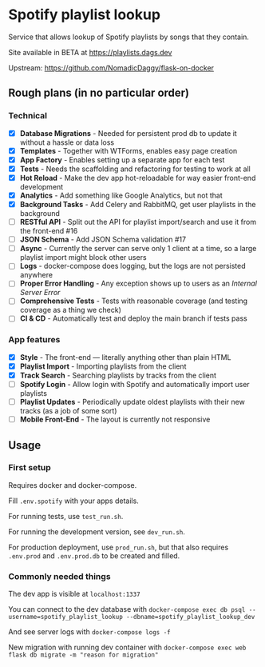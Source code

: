 # Spotify playlist lookup

Service that allows lookup of Spotify playlists by songs that they contain. 

Site available in BETA at https://playlists.dags.dev

Upstream: https://github.com/NomadicDaggy/flask-on-docker

## Rough plans (in no particular order)

### Technical

- [x] **Database Migrations** - Needed for persistent prod db to update it without a hassle or data loss
- [x] **Templates** - Together with WTForms, enables easy page creation
- [x] **App Factory** - Enables setting up a separate app for each test
- [x] **Tests** - Needs the scaffolding and refactoring for testing to work at all
- [x] **Hot Reload** - Make the dev app hot-reloadable for way easier front-end development
- [x] **Analytics** - Add something like Google Analytics, but not that
- [x] **Background Tasks** - Add Celery and RabbitMQ, get user playlists in the background
- [ ] **RESTful API** - Split out the API for playlist import/search and use it from the front-end #16
- [ ] **JSON Schema** - Add JSON Schema validation #17
- [ ] **Async** - Currently the server can serve only 1 client at a time, so a large playlist import might block other users
- [ ] **Logs** - docker-compose does logging, but the logs are not persisted anywhere
- [ ] **Proper Error Handling** - Any exception shows up to users as an *Internal Server Error*
- [ ] **Comprehensive Tests** - Tests with reasonable coverage (and testing coverage as a thing we check)
- [ ] **CI & CD** - Automatically test and deploy the main branch if tests pass

### App features

- [x] **Style** - The front-end — literally anything other than plain HTML
- [x] **Playlist Import** - Importing playlists from the client
- [x] **Track Search** - Searching playlists by tracks from the client
- [ ] **Spotify Login** - Allow login with Spotify and automatically import user playlists
- [ ] **Playlist Updates** - Periodically update oldest playlists with their new tracks (as a job of some sort)
- [ ] **Mobile Front-End** - The layout is currently not responsive

## Usage

### First setup

Requires docker and docker-compose.

Fill `.env.spotify` with your apps details.

For running tests, use `test_run.sh`.

For running the development version, see `dev_run.sh`.

For production deployment, use `prod_run.sh`, but that also requires `.env.prod` and `.env.prod.db` to be created and filled.

### Commonly needed things

The dev app is visible at `localhost:1337`

You can connect to the dev database with `docker-compose exec db psql --username=spotify_playlist_lookup --dbname=spotify_playlist_lookup_dev`

And see server logs with `docker-compose logs -f`

New migration with running dev container with `docker-compose exec web flask db migrate -m "reason for migration"`
